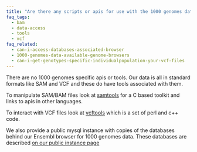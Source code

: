 ```yaml
---
title: "Are there any scripts or apis for use with the 1000 genomes data sets?"
faq_tags:
  - bam
  - data-access
  - tools
  - vcf
faq_related:
  - can-i-access-databases-associated-browser
  - 1000-genomes-data-available-genome-browsers
  - can-i-get-genotypes-specific-individualpopulation-your-vcf-files
---
```

                    
There are no 1000 genomes specific apis or tools. Our data is all in standard formats like SAM and VCF and these do have tools associated with them.

To manipulate SAM/BAM files look at [samtools](http://samtools.sourceforge.net/) for a C based toolkit and links to apis in other languages.

To interact with VCF files look at [vcftools](http://vcftools.sourceforge.net) which is a set of perl and c++ code.

We also provide a public mysql instance with copies of the databases behind our Ensembl browser for 1000 genomes data. These databases are described [on our public instance page](/node/517)
